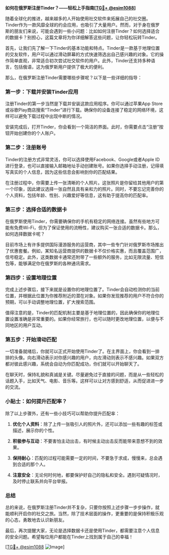 **如何在俄罗斯注册Tinder？——轻松上手指南[[TG💪+ @esim1088](https://t.me/s/esim1088)]**

随着全球化的推进，越来越多的人开始使用社交软件来拓展自己的社交圈。Tinder作为一款风靡全球的约会应用，也吸引了大量用户。然而，对于身在俄罗斯的朋友们来说，可能会遇到一些小问题：比如如何注册Tinder？如何选择适合的数据卡？别担心，这篇文章将为你详细解答这些问题，让你轻松玩转Tinder。

首先，让我们先了解一下Tinder的基本功能和特点。Tinder是一款基于地理位置的交友软件，用户可以通过滑动屏幕的方式快速筛选出自己感兴趣的对象。它的操作简单直观，非常适合初次尝试社交软件的用户。此外，Tinder还支持多种语言，包括俄语，这为俄罗斯用户提供了极大的便利。

那么，在俄罗斯注册Tinder需要哪些步骤呢？以下是一些详细的指导：

### 第一步：下载并安装Tinder应用

注册Tinder的第一步当然是下载并安装这款应用程序。你可以通过苹果App Store或谷歌Play商店搜索“Tinder”进行下载。确保你的设备连接了稳定的网络环境，这样可以避免下载过程中出现中断的情况。

安装完成后，打开Tinder，你会看到一个简洁的界面。此时，你需要点击“注册”按钮开始创建你的个人账户。

### 第二步：注册账号

Tinder的注册方式非常灵活，你可以选择使用Facebook、Google或者Apple ID进行登录，也可以直接输入邮箱地址手动创建账号。如果你选择手动注册，记得填写真实的个人信息，因为这些信息会影响到你的匹配结果。

在注册过程中，你需要上传一张清晰的个人照片。这张照片是你留给其他用户的第一个印象，因此建议选择一张自然且具有亲和力的照片。同时，不要忘记完善你的个人资料，包括年龄、性别、兴趣爱好等信息，这有助于提高你的匹配率。

### 第三步：选择合适的数据卡

在俄罗斯使用Tinder，你需要确保你的手机有稳定的网络连接。虽然有些地方可能有免费Wi-Fi，但为了保证使用的流畅性，建议购买一张合适的数据卡。那么，如何选择数据卡呢？

目前市场上有许多提供国际漫游服务的运营商，其中一些专门针对俄罗斯市场推出了优惠套餐。例如，某知名运营商提供的数据卡不仅价格实惠，而且覆盖范围广，信号稳定。此外，这类数据卡通常还附带了一些额外的服务，比如无限流量、短信包等，能够满足你在俄罗斯的各种通讯需求。

### 第四步：设置地理位置

完成上述步骤后，接下来就是设置你的地理位置了。Tinder会自动检测你的当前位置，并根据此位置为你推荐附近的潜在对象。如果你发现推荐的用户不符合你的预期，可以手动调整地理位置，扩大搜索范围。

值得注意的是，Tinder的匹配机制主要是基于地理位置的，因此确保你的地理位置设置准确是非常重要的。如果你经常旅行，也可以随时更改地理位置，以便与不同地区的用户互动。

### 第五步：开始滑动匹配

一切准备就绪后，你就可以正式开始使用Tinder了。在主界面上，你会看到一排排的头像。向右滑动表示对你感兴趣的用户，向左滑动则表示不感兴趣。如果双方都对彼此感兴趣，系统会自动为你匹配成功，你们就可以开始聊天了。

在聊天时，保持礼貌和真诚是关键。尽量避免过于直接的问题，而是从一些轻松的话题入手，比如天气、电影、音乐等。这样可以让对方感到舒适，从而促进进一步的交流。

### 小贴士：如何提升匹配率？

除了以上步骤外，还有一些小技巧可以帮助你提升匹配率：

1. **优化个人资料**：除了上传一张吸引人的照片外，还可以添加一些有趣的标签或描述，展示你的个性。
   
2. **积极参与互动**：不要害怕主动出击，有时候主动出击反而能带来意想不到的效果。

3. **保持耐心**：匹配的过程可能需要一定的时间，不要急于求成，慢慢来，总会遇到合适的那个人。

4. **注意安全**：无论何时何地，都要保护好自己的隐私和安全。遇到可疑情况时，及时停止联系并向平台举报。

### 总结

总的来说，在俄罗斯注册Tinder并不复杂，只要你按照上述步骤一步步操作，就能顺利开启你的社交之旅。当然，除了技术层面的操作，更重要的是保持积极乐观的心态，勇敢地去认识新朋友。

最后，再次提醒大家，无论是选择数据卡还是使用Tinder，都需要注意个人信息的安全问题。希望每位用户都能在Tinder上找到属于自己的幸福！

[[TG💪+ @esim1088](https://t.me/s/esim1088) ![Image](https://i.postimg.cc/4NQfJmqS/Snipaste-2025-05-13-00-14-12.png)]